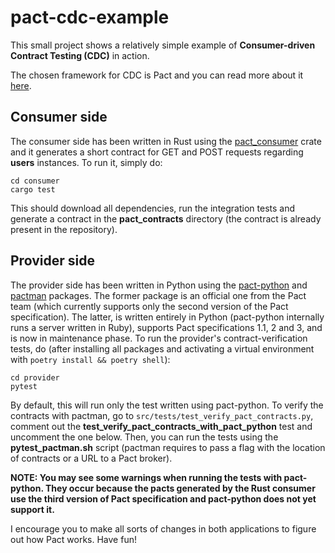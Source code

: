 # pact-cdc-example

This small project shows a relatively simple example of **Consumer-driven Contract Testing (CDC)** in action.

The chosen framework for CDC is Pact and you can read more about it [here](https://docs.pact.io/).

## Consumer side

The consumer side has been written in Rust using the [pact_consumer](https://docs.rs/pact_consumer/latest/pact_consumer/) crate and it generates a short contract for GET and POST requests regarding **users** instances. To run it, simply do:

```
cd consumer
cargo test
```

This should download all dependencies, run the integration tests and generate a contract in the **pact_contracts** directory (the contract is already present in the repository).

## Provider side

The provider side has been written in Python using the [pact-python](https://pypi.org/project/pact-python/) and [pactman](https://pypi.org/project/pactman/) packages. The former package is an official one from the Pact team (which currently supports only the second version of the Pact specification). The latter, is written entirely in Python (pact-python internally runs a server written in Ruby), supports Pact specifications 1.1, 2 and 3, and is now in maintenance phase. To run the provider's contract-verification tests, do (after installing all packages and activating a virtual environment with `poetry install && poetry shell`):

```
cd provider
pytest
```

By default, this will run only the test written using pact-python. To verify the contracts with pactman, go to `src/tests/test_verify_pact_contracts.py`, comment out the **test_verify_pact_contracts_with_pact_python** test and uncomment the one below. Then, you can run the tests using the **pytest_pactman.sh** script (pactman requires to pass a flag with the location of contracts or a URL to a Pact broker).

**NOTE: You may see some warnings when running the tests with pact-python. They occur because the pacts generated by the Rust consumer use the third version of Pact specification and pact-python does not yet support it.**

I encourage you to make all sorts of changes in both applications to figure out how Pact works. Have fun!
